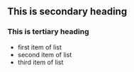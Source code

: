 ## This is secondary heading
### This is tertiary heading

* first item of list
* second item of list
* third item of list
